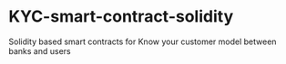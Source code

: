 # KYC-smart-contract-solidity
Solidity based smart contracts for Know your customer model between banks and users
